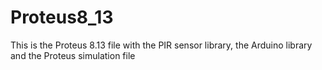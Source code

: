# Proteus8_13
This is the Proteus 8.13 file with the PIR sensor library, the Arduino library and the Proteus simulation file
